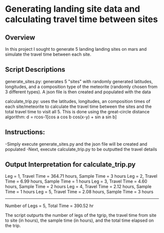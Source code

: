 # Generating landing site data and calculating travel time between sites


## Overview
In this project I sought to generate 5 landing landing sites on mars and simulate the travel time between each site.

 

## Script Descriptions
generate_sites.py: generates 5 "sites" with randomly generated latitudes, longitudes, and a composition type of the meteorite (randomly chosen from 3 different types). A json file is then created and populated with the data

calculate_trip.py: uses the latitudes, longitudes, an composition times of each site/meteorite to calculate the travel time between the sites and the total travel time to visit all 5. This is done using the great-circle distance algorithm: d = rcos-1[cos a cos b cos(x-y) + sin a sin b]



## Instructions: 
-Simply execute generate_sites.py and the json file will be created and populated
-Next, execute calculate_trip.py to be outputted the travel details


## Output Interpretation for calculate_trip.py
Leg = 1, Travel Time = 364.71 hours, Sample Time = 3 hours
Leg = 2, Travel Time = 6.99 hours, Sample Time = 1 hours
Leg = 3, Travel Time = 4.60 hours, Sample Time = 2 hours
Leg = 4, Travel Time = 2.12 hours, Sample Time = 1 hours
Leg = 5, Travel Time = 2.08 hours, Sample Time = 3 hours
******************************
Number of Legs = 5, Total Time = 390.52 hr

The script outpurts the number of legs of the tgrip, the travel time from site to site (in hours), the sample time (in hours), and the total time elapsed on the trip.
